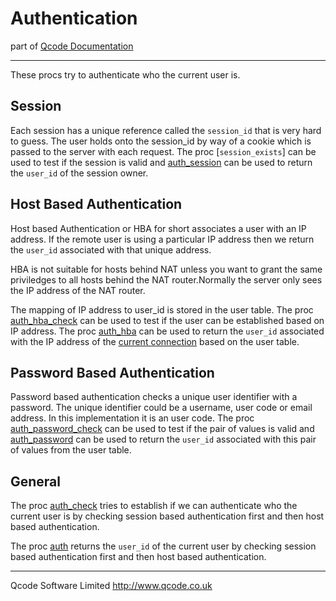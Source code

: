 Authentication
======================
part of [Qcode Documentation](index.md)

* * *

These procs try to authenticate who the current user is.

Session
-------

Each session has a unique reference called the `session_id` that is very hard to guess. The user holds onto the session_id by way of a cookie which is passed to the server with each request.
The proc [`session_exists`] can be used to test if the session is valid and [auth_session] can be used to return the `user_id` of the session owner.


Host Based Authentication
--------------------------

Host based Authentication or HBA for short associates a user with an IP address. If the remote user is using a particular IP address then we return the `user_id` associated with that unique address. 

HBA is not suitable for hosts behind NAT unless you want to grant the same priviledges to all hosts behind the NAT router.Normally the server only sees the IP address of the NAT router.

The mapping of IP address to user_id is stored in the user table.
The proc [auth_hba_check] can be used to test if the user can be established based on IP address. The proc [auth_hba] can be used to return the `user_id` associated with the IP address of the [current connection][conn_remote_ip] based on the user table.


Password Based Authentication
--------------------------

Password based authentication checks a unique user identifier with a password. The unique identifier could be a username, user code or email address. In this implementation it is an user code.
The proc [auth_password_check] can be used to test if the pair of values is valid and [auth_password] can be used to return the `user_id` associated with this pair of values from the user table.


General
-------

The proc [auth_check] tries to establish if we can authenticate who the current user is by checking session based authentication first and then host based authentication.
 
The proc [auth] returns the `user_id` of the current user by checking session based authentication first and then host based authentication. 

* * *

Qcode Software Limited <http://www.qcode.co.uk>

[session_exists]: procs/session_exists.md

[auth_session]: procs/auth_session.md

[auth_hba]: procs/auth_hba.md
[auth_hba_check]: procs/auth_hba_check.md

[auth_password]: procs/auth_password.md
[auth_password_check]: procs/auth_password_check.md

[auth_check]: procs/auth_check.md
[auth]: procs/auth.md

[conn_remote_ip]: procs/conn_remote_ip.md

